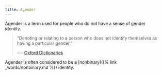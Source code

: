 ```yaml
---
title: Agender
---
```


Agender is a term used for people who do not have a sense of gender identity.

> "Denoting or relating to a person who does not identify themselves as having a particular gender."
> <figcaption>
>
> --- [Oxford Dictionaries](https://en.oxforddictionaries.com/definition/agender)
>
> </figcaption>

Agender is often considered to be a [nonbinary]({% link _words/nonbinary.md %}) identity.
